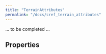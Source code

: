 ```yaml
---
title: "TerrainAttributes"
permalink: "/docs/cref_terrain_attributes"
--- 
```


... to be completed ...

## Properties


